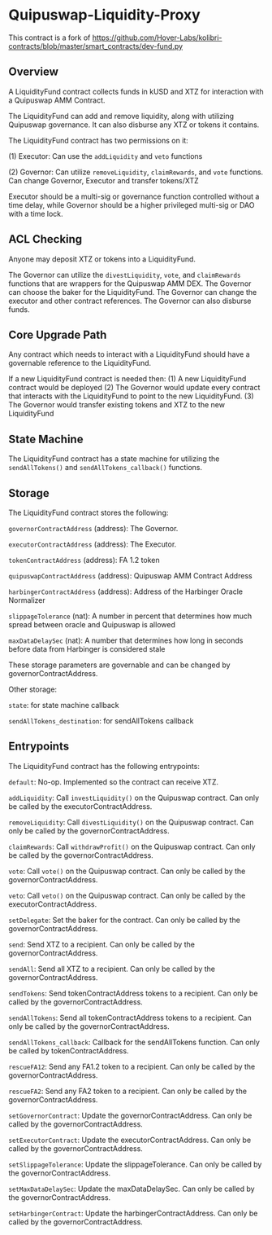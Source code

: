 # Quipuswap-Liquidity-Proxy
This contract is a fork of https://github.com/Hover-Labs/kolibri-contracts/blob/master/smart_contracts/dev-fund.py

## Overview

A LiquidityFund contract collects funds in kUSD and XTZ for interaction with a Quipuswap AMM Contract.

The LiquidityFund can add and remove liquidity, along with utilizing Quipuswap governance. It can also disburse any XTZ or tokens it contains.

The LiquidityFund contract has two permissions on it: 

(1) Executor: Can use the `addLiquidity` and `veto` functions

(2) Governor: Can utilize `removeLiquidity`, `claimRewards`, and `vote` functions. Can change Governor, Executor and transfer tokens/XTZ

Executor should be a multi-sig or governance function controlled without a time delay, while Governor should be a higher privileged multi-sig or DAO with a time lock.

## ACL Checking

Anyone may deposit XTZ or tokens into a LiquidityFund.

The Governor can utilize the `divestLiquidity`, `vote`, and `claimRewards` functions that are wrappers for the Quipuswap AMM DEX. The Governor can choose the baker for the LiquidityFund. The Governor can change the executor and other contract references. The Governor can also disburse funds.

## Core Upgrade Path

Any contract which needs to interact with a LiquidityFund should have a governable reference to the LiquidityFund.

If a new LiquidityFund contract is needed then: (1) A new LiquidityFund contract would be deployed (2) The Governor would update every contract that interacts with the LiquidityFund to point to the new LiquidityFund. (3) The Governor would transfer existing tokens and XTZ to the new LiquidityFund

## State Machine

The LiquidityFund contract has a state machine for utilizing the `sendAllTokens()` and `sendAllTokens_callback()` functions.

## Storage

The LiquidityFund contract stores the following:

`governorContractAddress` (address): The Governor.

`executorContractAddress` (address): The Executor.

`tokenContractAddress` (address): FA 1.2 token

`quipuswapContractAddress` (address): Quipuswap AMM Contract Address

`harbingerContractAddress` (address): Address of the Harbinger Oracle Normalizer

`slippageTolerance` (nat): A number in percent that determines how much spread between oracle and Quipuswap is allowed

`maxDataDelaySec` (nat): A number that determines how long in seconds before data from Harbinger is considered stale


These storage parameters are governable and can be changed by governorContractAddress.

Other storage:

`state`: for state machine callback

`sendAllTokens_destination`: for sendAllTokens callback

## Entrypoints

The LiquidityFund contract has the following entrypoints:

`default`: No-op. Implemented so the contract can receive XTZ.

`addLiquidity`: Call `investLiquidity()` on the Quipuswap contract. Can only be called by the executorContractAddress.

`removeLiquidity`: Call `divestLiquidity()` on the Quipuswap contract. Can only be called by the governorContractAddress.

`claimRewards`: Call `withdrawProfit()` on the Quipuswap contract. Can only be called by the governorContractAddress.

`vote`: Call `vote()` on the Quipuswap contract. Can only be called by the governorContractAddress.

`veto`: Call `veto()` on the Quipuswap contract. Can only be called by the executorContractAddress.

`setDelegate`: Set the baker for the contract. Can only be called by the governorContractAddress.

`send`: Send XTZ to a recipient. Can only be called by the governorContractAddress.

`sendAll`: Send all XTZ to a recipient. Can only be called by the governorContractAddress.

`sendTokens`: Send tokenContractAddress tokens to a recipient. Can only be called by the governorContractAddress.

`sendAllTokens`: Send all tokenContractAddress tokens to a recipient. Can only be called by the governorContractAddress.

`sendAllTokens_callback`: Callback for the sendAllTokens function. Can only be called by tokenContractAddress.

`rescueFA12`: Send any FA1.2 token to a recipient. Can only be called by the governorContractAddress.

`rescueFA2`: Send any FA2 token to a recipient. Can only be called by the governorContractAddress.

`setGovernorContract`: Update the governorContractAddress. Can only be called by the governorContractAddress.

`setExecutorContract`: Update the executorContractAddress. Can only be called by the governorContractAddress.

`setSlippageTolerance`: Update the slippageTolerance. Can only be called by the governorContractAddress.

`setMaxDataDelaySec`: Update the maxDataDelaySec. Can only be called by the governorContractAddress.

`setHarbingerContract`: Update the harbingerContractAddress. Can only be called by the governorContractAddress.
